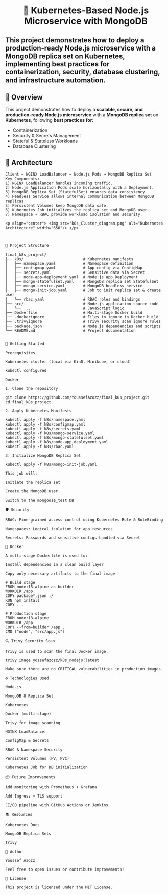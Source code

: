 <h1 align="center">🚀 Kubernetes-Based Node.js Microservice with MongoDB</h1>

This project demonstrates how to deploy a **production-ready Node.js microservice** with a **MongoDB replica set** on **Kubernetes**, implementing **best practices for containerization, security, database clustering, and infrastructure automation**.
---

## 📖 Overview
This project demonstrates how to deploy a **scalable, secure, and production-ready Node.js microservice** 
with a **MongoDB replica set** on **Kubernetes**, following **best practices for:**

- Containerization
- Security & Secrets Management
- Stateful & Stateless Workloads
- Database Clustering

<h2>🧩 Architecture</h2>

```plaintext
Client → NGINX LoadBalancer → Node.js Pods → MongoDB Replica Set
Key Components:
1) NGINX LoadBalancer handles incoming traffic.
2) Node.js Application Pods scale horizontally with a Deployment.
3) MongoDB Replica Set (StatefulSet) ensures data consistency.
4) Headless Service allows internal communication between MongoDB replicas.
5) Persistent Volumes keep MongoDB data safe.
6) Kubernetes Job initializes the replica set and MongoDB user.
7) Namespace + RBAC provide workload isolation and security.

<p align="center"> <img src="k8s_Cluster_diagram.png" alt="Kubernetes Architecture" width="650"/> </p>



📂 Project Structure

final_k8s_project/
├── k8s/                          # Kubernetes manifests
│   ├── namespace.yaml            # Namespace definition
│   ├── configmap.yaml            # App config via ConfigMap
│   ├── secrets.yaml              # Sensitive data via Secret
│   ├── node-app-deployment.yaml  # Node.js app Deployment
│   ├── mongo-statefulset.yaml    # MongoDB replica set StatefulSet
│   ├── mongo-service.yaml        # MongoDB headless service
│   ├── mongo-init-job.yaml       # Job to init replica set & create user
│   └── rbac.yaml                 # RBAC roles and bindings
├── src/                          # Node.js application source code
│   └── ...                       # JavaScript logic
├── Dockerfile                    # Multi-stage Docker build
├── .dockerignore                 # Files to ignore in Docker build
├── .trivyignore                  # Trivy security scan ignore rules
├── package.json                  # Node.js dependencies and scripts
└── README.md                     # Project documentation


🚀 Getting Started

Prerequisites

Kubernetes cluster (local via KinD, Minikube, or cloud)

kubectl configured

Docker

1. Clone the repository

git clone https://github.com/YoussefAzozz/final_k8s_project.git
cd final_k8s_project

2. Apply Kubernetes Manifests

kubectl apply -f k8s/namespace.yaml
kubectl apply -f k8s/configmap.yaml
kubectl apply -f k8s/secrets.yaml
kubectl apply -f k8s/mongo-service.yaml
kubectl apply -f k8s/mongo-statefulset.yaml
kubectl apply -f k8s/node-app-deployment.yaml
kubectl apply -f k8s/rbac.yaml

3. Initialize MongoDB Replica Set

kubectl apply -f k8s/mongo-init-job.yaml

This job will:

Initiate the replica set

Create the MongoDB user

Switch to the mongoose_test DB

🛡️ Security

RBAC: Fine-grained access control using Kubernetes Role & RoleBinding

Namespaces: Logical isolation for app resources

Secrets: Passwords and sensitive configs handled via Secret

🐳 Docker

A multi-stage Dockerfile is used to:

Install dependencies in a clean build layer

Copy only necessary artifacts to the final image

# Build stage
FROM node:18-alpine as builder
WORKDIR /app
COPY package*.json ./
RUN npm install
COPY . .

# Production stage
FROM node:18-alpine
WORKDIR /app
COPY --from=builder /app .
CMD ["node", "src/app.js"]

🔍 Trivy Security Scan

Trivy is used to scan the final Docker image:

trivy image yossefazozz/k8s_nodejs:latest

Make sure there are no CRITICAL vulnerabilities in production images.

⚙️ Technologies Used

Node.js

MongoDB 8 Replica Set

Kubernetes

Docker (multi-stage)

Trivy for image scanning

NGINX LoadBalancer

ConfigMap & Secrets

RBAC & Namespace Security

Persistent Volumes (PV, PVC)

Kubernetes Job for DB initialization

📦 Future Improvements

Add monitoring with Prometheus + Grafana

Add Ingress + TLS support

CI/CD pipeline with GitHub Actions or Jenkins

📚 Resources

Kubernetes Docs

MongoDB Replica Sets

Trivy

🧠 Author

Youssef Azozz

Feel free to open issues or contribute improvements!

📎 License

This project is licensed under the MIT License.

